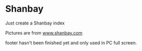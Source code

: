 # Shanbay
Just create a Shanbay index

Pictures are from www.shanbay.com

footer hasn't been finished yet and only used in PC full screen.
